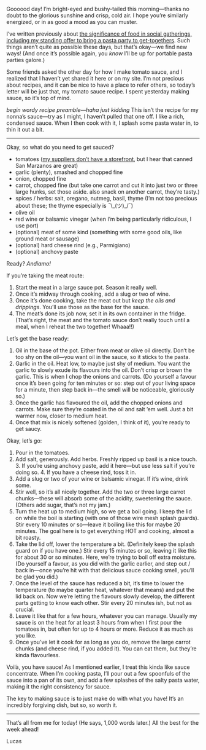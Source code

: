 Goooood day! I’m bright-eyed and bushy-tailed this morning—thanks no doubt to the glorious sunshine and crisp, cold air. I hope you’re similarly energized, or in as good a mood as you can muster.

I’ve written previously about [the significance of food in social gatherings, including my standing offer to bring a pasta party to get-togethers](https://lucascherkewski.com/hit-and-miss/34-portable-pasta-party-kit/). Such things aren’t quite as possible these days, but that’s okay—we find new ways! (And once it’s possible again, you _know_ I’ll be up for portable pasta parties galore.)

Some friends asked the other day for how I make tomato sauce, and I realized that I haven’t yet shared it here or on my site. I’m not precious about recipes, and it can be nice to have a place to refer others, so today’s letter will be just that, my tomato sauce recipe. I spent yesterday making sauce, so it’s top of mind.

_begin wordy recipe preamble—haha just kidding_ This isn’t the recipe for my nonna’s sauce—try as I might, I haven’t pulled that one off. I like a rich, condensed sauce. When I then cook with it, I splash some pasta water in, to thin it out a bit.

---

Okay, so what do you need to get sauced?

- tomatoes ([my suppliers don’t have a storefront](https://www.instagram.com/p/CEXlBHYpHnq/), but I hear that canned San Marzanos are great)
- garlic (plenty), smashed and chopped fine
- onion, chopped fine
- carrot, chopped fine (but take one carrot and cut it into just two or three large hunks, set those aside. also snack on another carrot, they’re tasty.)
- spices / herbs: salt, oregano, nutmeg, basil, thyme (I’m not too precious about these; the thyme especially is ¯\\\_(ツ)\_/¯)
- olive oil
- red wine or balsamic vinegar (when I’m being particularly ridiculous, I use port)
- (optional) meat of some kind (something with some good oils, like ground meat or sausage)
- (optional) hard cheese rind (e.g., Parmigiano)
- (optional) anchovy paste

Ready? _Andiamo!_

If you’re taking the meat route:

1. Start the meat in a large sauce pot. Season it really well.
2. Once it’s midway through cooking, add a slug or two of wine.
3. Once it’s done cooking, take the meat out but _keep the oils and drippings_. You’ll use those as the base for the sauce.
4. The meat’s done its job now, set it in its own container in the fridge. (That’s right, the meat and the tomato sauce don’t really touch until a meal, when I reheat the two together! Whaaa!!)

Let’s get the base ready:

1. Oil in the base of the pot. Either from meat or olive oil directly. Don’t be too shy on the oil—you want oil in the sauce, so it sticks to the pasta.
2. Garlic in the oil. Heat low, to maybe just shy of medium. You want the garlic to slowly exude its flavours into the oil. Don’t crisp or brown the garlic. This is when I chop the onions and carrots. (Do yourself a favour once it’s been going for ten minutes or so: step out of your living space for a minute, then step back in—the smell will be noticeable, gloriously so.)
3. Once the garlic has flavoured the oil, add the chopped onions and carrots. Make sure they’re coated in the oil and salt ’em well. Just a bit warmer now, closer to medium heat.
4. Once that mix is nicely softened (golden, I think of it), you’re ready to get saucy.

Okay, let’s go:

1. Pour in the tomatoes.
2. Add salt, generously. Add herbs. Freshly ripped up basil is a nice touch.
	3. If you’re using anchovy paste, add it here—but use less salt if you’re doing so.
	4. If you have a cheese rind, toss it in.
3. Add a slug or two of your wine or balsamic vinegar. If it’s wine, drink some.
4. Stir well, so it’s all nicely together. Add the two or three large carrot chunks—these will absorb some of the acidity, sweetening the sauce. (Others add sugar, that’s not my jam.)
5. Turn the heat up to medium high, so we get a boil going. I keep the lid on while the boil is starting (with one of those wire mesh splash guards). Stir every 10 minutes or so—leave it boiling like this for maybe 20 minutes. The goal here is to get everything HOT and cooking, almost a bit roasty.
6. Take the lid off, lower the temperature a bit. (Definitely keep the splash guard on if you have one.) Stir every 15 minutes or so, leaving it like this for about 30 or so minutes. Here, we’re trying to boil off extra moisture. (Do yourself a favour, as you did with the garlic earlier, and step out / back in—once you’re hit with that delicious sauce cooking smell, you’ll be glad you did.)
7. Once the level of the sauce has reduced a bit, it’s time to lower the temperature (to maybe quarter heat, whatever that means) and put the lid back on. Now we’re letting the flavours slowly develop, the different parts getting to know each other. Stir every 20 minutes ish, but not as crucial.
8. Leave it like that for a few hours, whatever you can manage. Usually my sauce is on the heat for at least 3 hours from when I first pour the tomatoes in, but often for up to 4 hours or more. Reduce it as much as you like.
9. Once you’ve let it cook for as long as you do, remove the large carrot chunks (and cheese rind, if you added it). You can eat them, but they’re kinda flavourless.

Voilà, you have sauce! As I mentioned earlier, I treat this kinda like sauce concentrate. When I’m cooking pasta, I’ll pour out a few spoonfuls of the sauce into a pan of its own, and add a few splashes of the salty pasta water, making it the right consistency for sauce.

The key to making sauce is to just make do with what you have! It’s an incredibly forgiving dish, but so, so worth it.

---

That’s all from me for today! (He says, 1,000 words later.) All the best for the week ahead!

Lucas